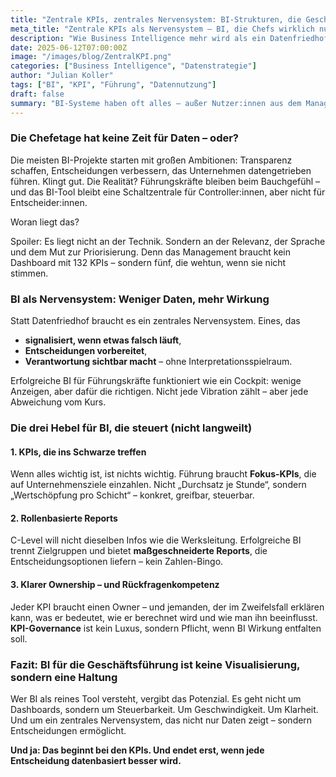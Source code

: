 ```yaml
---
title: "Zentrale KPIs, zentrales Nervensystem: BI-Strukturen, die Geschäftsführung wirklich nutzen kann"
meta_title: "Zentrale KPIs als Nervensystem – BI, die Chefs wirklich nutzen"
description: "Wie Business Intelligence mehr wird als ein Datenfriedhof – und stattdessen die Entscheidungsbasis liefert, die moderne Geschäftsführung braucht."
date: 2025-06-12T07:00:00Z
image: "/images/blog/ZentralKPI.png"
categories: ["Business Intelligence", "Datenstrategie"]
author: "Julian Koller"
tags: ["BI", "KPI", "Führung", "Datennutzung"]
draft: false
summary: "BI-Systeme haben oft alles – außer Nutzer:innen aus dem Management. Warum das so ist, und wie man es besser macht: mit klaren KPIs, relevanten Reports und BI als strategischem Steuerungstool."
---
```


### Die Chefetage hat keine Zeit für Daten – oder?

Die meisten BI-Projekte starten mit großen Ambitionen: Transparenz schaffen, Entscheidungen verbessern, das Unternehmen datengetrieben führen. Klingt gut. Die Realität? Führungskräfte bleiben beim Bauchgefühl – und das BI-Tool bleibt eine Schaltzentrale für Controller:innen, aber nicht für Entscheider:innen.

Woran liegt das?

Spoiler: Es liegt nicht an der Technik. Sondern an der Relevanz, der Sprache und dem Mut zur Priorisierung. Denn das Management braucht kein Dashboard mit 132 KPIs – sondern fünf, die wehtun, wenn sie nicht stimmen.

### BI als Nervensystem: Weniger Daten, mehr Wirkung

Statt Datenfriedhof braucht es ein zentrales Nervensystem. Eines, das  
- **signalisiert, wenn etwas falsch läuft**,  
- **Entscheidungen vorbereitet**,  
- **Verantwortung sichtbar macht** – ohne Interpretationsspielraum.

Erfolgreiche BI für Führungskräfte funktioniert wie ein Cockpit: wenige Anzeigen, aber dafür die richtigen. Nicht jede Vibration zählt – aber jede Abweichung vom Kurs.

### Die drei Hebel für BI, die steuert (nicht langweilt)

#### 1. KPIs, die ins Schwarze treffen

Wenn alles wichtig ist, ist nichts wichtig. Führung braucht **Fokus-KPIs**, die auf Unternehmensziele einzahlen. Nicht „Durchsatz je Stunde“, sondern „Wertschöpfung pro Schicht“ – konkret, greifbar, steuerbar.

#### 2. Rollenbasierte Reports

C-Level will nicht dieselben Infos wie die Werksleitung. Erfolgreiche BI trennt Zielgruppen und bietet **maßgeschneiderte Reports**, die Entscheidungsoptionen liefern – kein Zahlen-Bingo.

#### 3. Klarer Ownership – und Rückfragenkompetenz

Jeder KPI braucht einen Owner – und jemanden, der im Zweifelsfall erklären kann, was er bedeutet, wie er berechnet wird und wie man ihn beeinflusst. **KPI-Governance** ist kein Luxus, sondern Pflicht, wenn BI Wirkung entfalten soll.

### Fazit: BI für die Geschäftsführung ist keine Visualisierung, sondern eine Haltung

Wer BI als reines Tool versteht, vergibt das Potenzial. Es geht nicht um Dashboards, sondern um Steuerbarkeit. Um Geschwindigkeit. Um Klarheit. Und um ein zentrales Nervensystem, das nicht nur Daten zeigt – sondern Entscheidungen ermöglicht.

**Und ja: Das beginnt bei den KPIs. Und endet erst, wenn jede Entscheidung datenbasiert besser wird.**